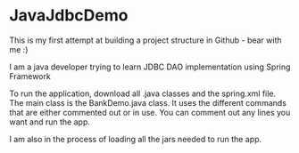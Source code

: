 # JavaJdbcDemo
This is my first attempt at building a project structure in Github - bear with me :)

I am a java developer trying to learn JDBC DAO implementation using Spring Framework

To run the application, download all .java classes and the spring.xml file. The main class is the BankDemo.java class. It
uses the different commands that are either commented out or in use. You can comment out any lines you want and run the app. 

I am also in the process of loading all the jars needed to run the app.

